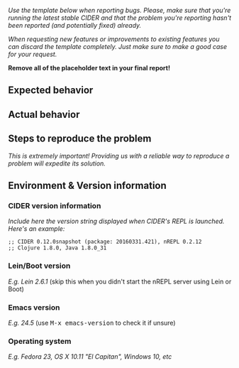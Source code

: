 *Use the template below when reporting bugs. Please, make sure that
you're running the latest stable CIDER and that the problem you're reporting
hasn't been reported (and potentially fixed) already.*

*When requesting new features or improvements to existing features you can
discard the template completely. Just make sure to make a good case for your
request.*

**Remove all of the placeholder text in your final report!**

## Expected behavior

## Actual behavior

## Steps to reproduce the problem

*This is extremely important! Providing us with a reliable way to reproduce
a problem will expedite its solution.*

## Environment & Version information

### CIDER version information

*Include here the version string displayed when
CIDER's REPL is launched. Here's an example:*

```
;; CIDER 0.12.0snapshot (package: 20160331.421), nREPL 0.2.12
;; Clojure 1.8.0, Java 1.8.0_31
```

### Lein/Boot version

*E.g. Lein 2.6.1* (skip this when you didn't start the nREPL server
using Lein or Boot)

### Emacs version

*E.g. 24.5* (use <kbd>M-x emacs-version</kbd> to check it if unsure)

### Operating system

*E.g. Fedora 23, OS X 10.11 "El Capitan", Windows 10, etc*
